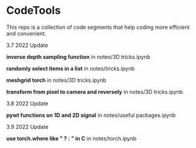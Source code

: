 # CodeTools

This repo is a collection of code segments that help coding more efficient and convenient.



3.7 2022 Update

**inverse depth sampling function** in notes/3D tricks.ipynb

**randomly select items in a list** in notes/tricks.ipynb

**meshgrid torch** in notes/3D tricks.ipynb

**transform from pixel to camera and reversely** in notes/3D tricks.ipynb



3.8 2022 Update

**pywt functions on 1D and 2D signal** in notes/useful packages.ipynb



3.9 2022 Update

**use torch.where like " ? : " in C** in notes/torch.ipynb
